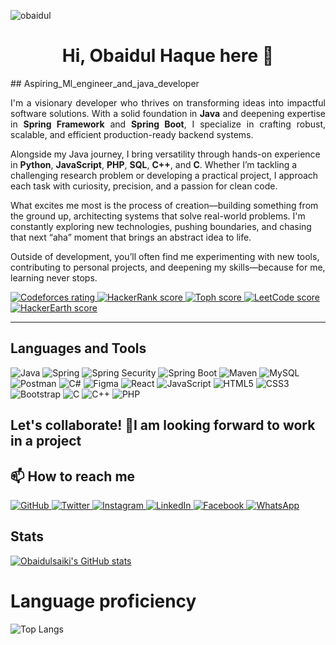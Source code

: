 <p align="left"> <img src="https://komarev.com/ghpvc/?username=obaidulsaiki&label=Profile%20views&color=0e75b6&style=flat" alt="obaidul" /> </p>


<h1 align="center">Hi, Obaidul Haque here 👋</h1>
## Aspiring_Ml_engineer_and_java_developer

<p align="justify">
I'm a visionary developer who thrives on transforming ideas into impactful software solutions. With a solid foundation in <strong>Java</strong> and deepening expertise in <strong>Spring Framework</strong> and <strong>Spring Boot</strong>, I specialize in crafting robust, scalable, and efficient production-ready backend systems.

Alongside my Java journey, I bring versatility through hands-on experience in <strong>Python</strong>, <strong>JavaScript</strong>, <strong>PHP</strong>, <strong>SQL</strong>, <strong>C++</strong>, and <strong>C</strong>. Whether I’m tackling a challenging research problem or developing a practical project, I approach each task with curiosity, precision, and a passion for clean code.

What excites me most is the process of creation—building something from the ground up, architecting systems that solve real-world problems. I'm constantly exploring new technologies, pushing boundaries, and chasing that next “aha” moment that brings an abstract idea to life.

Outside of development, you’ll often find me experimenting with new tools, contributing to personal projects, and deepening my skills—because for me, learning never stops.
</p>

<p align="left">
   <a href="https://codeforces.com/profile/obaidulsaiki">
      <img alt="Codeforces rating" title="Codeforces rating" src="https://custom-icon-badges.demolab.com/badge/Codeforces-267-%23E05D44?style=for-the-badge&labelColor=CE4630&logo=codeforces&logoColor=white"/>
   </a><a href="https://www.hackerrank.com/profile/Obaidulsaiki">
      <img alt="HackerRank score" title="HackerRank score" src="https://custom-icon-badges.demolab.com/badge/HackerRank-67-%2355960c?style=for-the-badge&labelColor=488207&logo=hackerrank&logoColor=white"/>
   </a>
   <a href="https://toph.co/u/obaidulsaiki">
      <img alt="Toph score" title="Toph score" src="https://custom-icon-badges.demolab.com/badge/Toph-72-%23236ad3?style=for-the-badge&labelColor=1155ba&logo=toph&logoColor=white"/>
   </a>
	<a href="https://leetcode.com/u/obaidulsaiki/">
      <img alt="LeetCode score" title="LeetCode score" src="https://custom-icon-badges.demolab.com/badge/LeetCode-03-%23005588?style=for-the-badge&labelColor=003366&logo=leetcode&logoColor=white"/>
   </a>
   <a href="https://www.hackerearth.com/@saki.obidul">
      <img alt="HackerEarth score" title="HackerEarth score" src="https://custom-icon-badges.demolab.com/badge/HackerEarth-12-%23E1AD0E?style=for-the-badge&labelColor=C79600&logo=hackerearth&logoColor=white"/>
   </a>
</p>

---
   
##  Languages and Tools 
![Java](https://img.shields.io/badge/java-%23ED8B00.svg?style=for-the-badge&logo=openjdk&logoColor=white) ![Spring](https://img.shields.io/badge/spring-%236DB33F.svg?style=for-the-badge&logo=spring&logoColor=white) ![Spring Security](https://img.shields.io/badge/Spring_Security-6DB33F?style=for-the-badge&logo=spring-security&logoColor=white) ![Spring Boot](https://img.shields.io/badge/Spring_Boot-6DB33F?style=for-the-badge&logo=spring-boot&logoColor=white) ![Maven](https://img.shields.io/badge/Maven-C71A36?style=for-the-badge&logo=apachemaven&logoColor=white) ![MySQL](https://img.shields.io/badge/mysql-4479A1.svg?style=for-the-badge&logo=mysql&logoColor=white) ![Postman](https://img.shields.io/badge/Postman-FF6C37?style=for-the-badge&logo=postman&logoColor=white) ![C#](https://img.shields.io/badge/c%23-%23239120.svg?style=for-the-badge&logo=csharp&logoColor=white) ![Figma](https://img.shields.io/badge/Figma-F24E1E?style=for-the-badge&logo=figma&logoColor=white) ![React](https://img.shields.io/badge/React-20232A?style=for-the-badge&logo=react&logoColor=61DAFB) ![JavaScript](https://img.shields.io/badge/javascript-%23323330.svg?style=for-the-badge&logo=javascript&logoColor=%23F7DF1E) ![HTML5](https://img.shields.io/badge/html5-%23E34F26.svg?style=for-the-badge&logo=html5&logoColor=white) ![CSS3](https://img.shields.io/badge/css3-%231572B6.svg?style=for-the-badge&logo=css3&logoColor=white) ![Bootstrap](https://img.shields.io/badge/bootstrap-%238511FA.svg?style=for-the-badge&logo=bootstrap&logoColor=white) ![C](https://img.shields.io/badge/c-%2300599C.svg?style=for-the-badge&logo=c&logoColor=white) ![C++](https://img.shields.io/badge/c++-%2300599C.svg?style=for-the-badge&logo=c%2B%2B&logoColor=white) ![PHP](https://img.shields.io/badge/php-%23777BB4.svg?style=for-the-badge&logo=php&logoColor=white)

  
## Let's collaborate! 🤝I am looking forward to work in a project 
## 📫 How to reach me

<p align="left">
   <a href="https://github.com/obaidulsaiki">
      <img alt="GitHub" title="GitHub" src="https://custom-icon-badges.demolab.com/badge/GitHub-%23236ad3?style=for-the-badge&labelColor=1155ba&logo=github&logoColor=white"/>
   </a>
   <a href="https://twitter.com/obaidulsaiki">
      <img alt="Twitter" title="Twitter" src="https://custom-icon-badges.demolab.com/badge/Twitter-%231DA1F2?style=for-the-badge&labelColor=1A91DA&logo=twitter&logoColor=white"/>
   </a>
   <a href="https://www.instagram.com/obaidulsaiki">
      <img alt="Instagram" title="Instagram" src="https://custom-icon-badges.demolab.com/badge/Instagram-%23E1306C?style=for-the-badge&labelColor=C13584&logo=instagram&logoColor=white"/>
   </a>
   <a href="https://www.linkedin.com/in/obaidulsaiki">
      <img alt="LinkedIn" title="LinkedIn" src="https://custom-icon-badges.demolab.com/badge/LinkedIn-%230A66C2?style=for-the-badge&labelColor=0A66C2&logo=linkedin&logoColor=white"/>
   </a>
   <a href="https://www.facebook.com/obidul.saki ">
      <img alt="Facebook" title="Facebook" src="https://custom-icon-badges.demolab.com/badge/Facebook-%2340A3E8?style=for-the-badge&labelColor=3b5998&logo=facebook&logoColor=white"/>
   </a>
	<a href="https://wa.me/8801883440377">
      <img alt="WhatsApp" title="WhatsApp" src="https://custom-icon-badges.demolab.com/badge/WhatsApp-%2394C25E?style=for-the-badge&labelColor=25D366&logo=whatsapp&logoColor=white"/>
   </a>
</p>

## Stats  
[![Obaidulsaiki's GitHub stats](https://github-readme-stats.vercel.app/api?username=obaidulsaiki)](https://github.com/obaidulsaiki/github-readme-stats)

# Language proficiency   
![Top Langs](https://github-readme-stats.vercel.app/api/top-langs/?username=obaidulsaiki&layout=compact)
